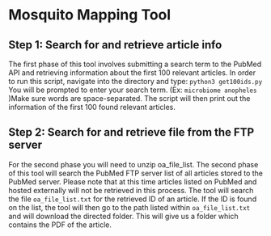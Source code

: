 # Mosquito Mapping Tool

## Step 1: Search for and retrieve article info
The first phase of this tool involves submitting a search term to the
PubMed API and retrieving information about the first 100 relevant articles.
In order to run this script, navigate into the directory and type:
`python3 get100ids.py`
You will be prompted to enter your search term. (Ex: `microbiome anopheles` )Make sure words are space-separated.
The script will then print out the information of the first 100 found relevant articles.

## Step 2: Search for and retrieve file from the FTP server
For the second phase you will need to unzip oa_file_list.
The second phase of this tool will search the PubMed FTP server list of all
articles stored to the PubMed server. Please note that at this time articles
listed on PubMed and hosted externally will not be retrieved in this process.
The tool will search the file `oa_file_list.txt` for the retrieved ID of an
article. If the ID is found on the list, the tool will then go to the path
listed within `oa_file_list.txt` and will download the directed folder. This
will give us a folder which contains the PDF of the article.
